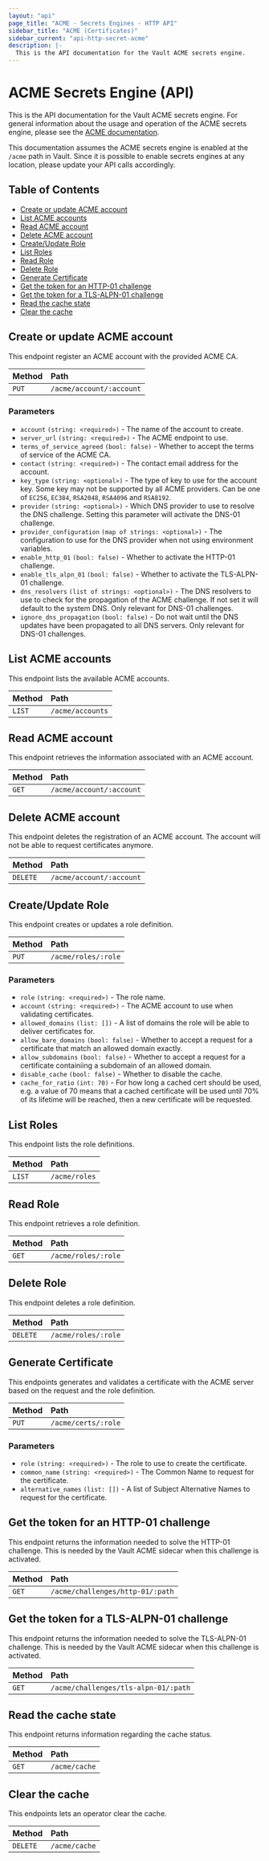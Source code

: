```yaml
---
layout: "api"
page_title: "ACME - Secrets Engines - HTTP API"
sidebar_title: "ACME (Certificates)"
sidebar_current: "api-http-secret-acme"
description: |-
  This is the API documentation for the Vault ACME secrets engine.
---
```


# ACME Secrets Engine (API)

This is the API documentation for the Vault ACME secrets engine. For general
information about the usage and operation of the ACME secrets engine, please see
the [ACME documentation](/docs/secrets/acme/index.html).

This documentation assumes the ACME secrets engine is enabled at the `/acme` path
in Vault. Since it is possible to enable secrets engines at any location, please
update your API calls accordingly.

## Table of Contents

* [Create or update ACME account](#create-or-update-acme-account)
* [List ACME accounts](#list-acme-accounts)
* [Read ACME account](#read-acme-account)
* [Delete ACME account](#delete-acme-account)
* [Create/Update Role](#create-update-role)
* [List Roles](#list-roles)
* [Read Role](#read-role)
* [Delete Role](#delete-role)
* [Generate Certificate](#generate-certificate)
* [Get the token for an HTTP-01 challenge](#get-the-token-for-an-http-01-challenge)
* [Get the token for a TLS-ALPN-01 challenge](#get-the-token-for-a-tls-alpn-01-challenge)
* [Read the cache state](#read-the-cache-state)
* [Clear the cache](#clear-the-cache)

## Create or update ACME account

This endpoint register an ACME account with the provided ACME CA.

| Method   | Path                      |
| :------- | :------------------------ |
| `PUT`    | `/acme/account/:account`  |


### Parameters

- `account` `(string: <required>)` - The name of the account to create.
- `server_url` `(string: <required>)` - The ACME endpoint to use.
- `terms_of_service_agreed` `(bool: false)` - Whether to accept the terms of service of the ACME CA.
- `contact` `(string: <required>)` - The contact email address for the account.
- `key_type` `(string: <optional>)` - The type of key to use for the account key. Some key may not be supported by all ACME providers. Can be one of `EC256`, `EC384`, `RSA2048`, `RSA4096` and `RSA8192`.
- `provider` `(string: <optional>)` - Which DNS provider to use to resolve the DNS challenge. Setting this parameter will activate the DNS-01 challenge.
- `provider_configuration` `(map of strings: <optional>)` - The configuration to use for the DNS provider when not using environment variables.
- `enable_http_01` `(bool: false)` - Whether to activate the HTTP-01 challenge.
- `enable_tls_alpn_01` `(bool: false)` - Whether to activate the TLS-ALPN-01 challenge.
- `dns_resolvers` `(list of strings: <optional>)` - The DNS resolvers to use to check for the propagation of the ACME challenge. If not set it will default to the system DNS. Only relevant for DNS-01 challenges.
- `ignore_dns_propagation` `(bool: false)` - Do not wait until the DNS updates have been propagated to all DNS servers. Only relevant for DNS-01 challenges.


## List ACME accounts

This endpoint lists the available ACME accounts.

| Method | Path             |
| :----- | :--------------- |
| `LIST` | `/acme/accounts` |

## Read ACME account

This endpoint retrieves the information associated with an ACME account.

| Method | Path                     |
| :----- | :----------------------- |
| `GET`  | `/acme/account/:account` |

## Delete ACME account

This endpoint deletes the registration of an ACME account. The account will not
be able to request certificates anymore.

| Method    | Path                     |
| :-------- | :----------------------- |
| `DELETE`  | `/acme/account/:account` |

## Create/Update Role

This endpoint creates or updates a role definition.

| Method | Path                 |
| :----- | :------------------- |
| `PUT`  | `/acme/roles/:role`  |

### Parameters

- `role` `(string: <required>)` - The role name.
- `account` `(string: <required>)` - The ACME account to use when validating certificates.
- `allowed_domains` `(list: [])` - A list of domains the role will be able to deliver certificates for.
- `allow_bare_domains` `(bool: false)` - Whether to accept a request for a certificate that match an allowed domain exactly.
- `allow_subdomains` `(bool: false)` - Whether to accept a request for a certificate containiing a subdomain of an allowed domain.
- `disable_cache` `(bool: false)` - Whether to disable the cache.
- `cache_for_ratio` `(int: 70)` - For how long a cached cert should be used, e.g. a value of 70 means that a cached certificate will be used until 70% of its lifetime will be reached, then a new certificate will be requested.

## List Roles

This endpoint lists the role definitions.

| Method | Path          |
| :----- | :------------ |
| `LIST` | `/acme/roles` |

## Read Role

This endpoint retrieves a role definition.

| Method | Path                 |
| :----- | :------------------- |
| `GET`  | `/acme/roles/:role`  |

## Delete Role

This endpoint deletes a role definition.

| Method    | Path                 |
| :-------- | :------------------- |
| `DELETE`  | `/acme/roles/:role`  |

## Generate Certificate

This endpoints generates and validates a certificate with the ACME server based
on the request and the role definition.

| Method | Path                 |
| :----- | :------------------- |
| `PUT`  | `/acme/certs/:role`  |

### Parameters

- `role` `(string: <required>)` - The role to use to create the certificate.
- `common_name` `(string: <required>)` - The Common Name to request for the certificate.
- `alternative_names` `(list: [])` - A list of Subject Alternative Names to request for the certificate.

## Get the token for an HTTP-01 challenge

This endpoint returns the information needed to solve the HTTP-01 challenge.
This is needed by the Vault ACME sidecar when this challenge is activated.

| Method | Path                                  |
| :----- | :------------------------------------ |
| `GET`  | `/acme/challenges/http-01/:path`      |

## Get the token for a TLS-ALPN-01 challenge

This endpoint returns the information needed to solve the TLS-ALPN-01 challenge.
This is needed by the Vault ACME sidecar when this challenge is activated.

| Method | Path                                  |
| :----- | :------------------------------------ |
| `GET`  | `/acme/challenges/tls-alpn-01/:path`  |

## Read the cache state

This endpoint returns information regarding the cache status.

| Method | Path               |
| :----- | :----------------- |
| `GET`  | `/acme/cache`      |

## Clear the cache

This endpoints lets an operator clear the cache.

| Method    | Path               |
| :-------- | :----------------- |
| `DELETE`  | `/acme/cache`      |

